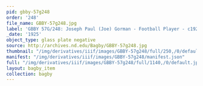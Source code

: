 ```yaml
---
pid: gbby-57g248
order: '248'
file_name: GBBY-57g248.jpg
label: 'GBBY 57G/248: Joseph Paul (Joe) Gorman - Football Player - c1925'
_date: '1925'
object_type: glass plate negative
source: http://archives.nd.edu/Bagby/GBBY-57g248.jpg
thumbnail: "/img/derivatives/iiif/images/GBBY-57g248/full/250,/0/default.jpg"
manifest: "/img/derivatives/iiif/images/GBBY-57g248/manifest.json"
full: "/img/derivatives/iiif/images/GBBY-57g248/full/1140,/0/default.jpg"
layout: bagby_item
collection: bagby
---
```

